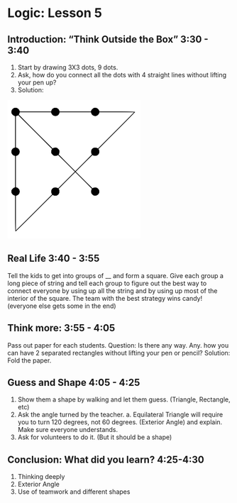 # Logic: Lesson 5

## Introduction: “Think Outside the Box” **3:30 - 3:40**

1. Start by drawing 3X3 dots, 9 dots. 
2. Ask, how do you connect all the dots with 4 straight lines without lifting your pen up?
3. Solution: 

![Solution](9dots-solution.png)

## Real Life **3:40 - 3:55**
 Tell the kids to get into groups of __ and form a square. Give each group a long piece of string and tell each group to figure out the best way to connect everyone by using up all the string and by using up most of the interior of the square. The team with the best strategy wins candy! (everyone else gets some in the end) 


## Think more: **3:55 - 4:05**
Pass out paper for each students. Question: Is there any way. Any. how you can have 2 separated  rectangles without lifting your pen or pencil? 
Solution: Fold the paper.  
 	

## Guess and Shape **4:05 - 4:25**
1. Show them a shape by walking and let them guess. (Triangle, Rectangle, etc)
2. Ask the angle turned by the teacher. 
	a. Equilateral Triangle will require you to turn 120 degrees, not 60 degrees.  (Exterior Angle) and explain. Make sure everyone       understands.
3. Ask for volunteers to do it. (But it should be a shape)


## Conclusion: What did you learn? **4:25-4:30**
1. Thinking deeply
2. Exterior Angle
3. Use of teamwork and different shapes

